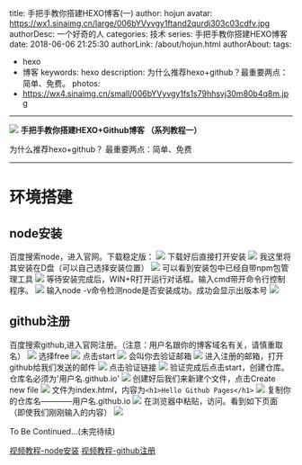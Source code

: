 title: 手把手教你搭建HEXO博客(一)
author: hojun
avatar: https://wx1.sinaimg.cn/large/006bYVyvgy1ftand2qurdj303c03cdfv.jpg
authorDesc: 一个好奇的人
categories: 技术
series: 手把手教你搭建HEXO博客
date: 2018-06-06 21:25:30
authorLink: /about/hojun.html
authorAbout:
tags:
 - hexo
 - 博客
keywords: hexo
description: 为什么推荐hexo+github？最重要两点：简单、免费。
photos:
 - https://wx4.sinaimg.cn/small/006bYVyvgy1fs1s79hhsvj30m80b4q8m.jpg
---
![](https://wx4.sinaimg.cn/large/006bYVyvgy1fs1s79hhsvj30m80b4q8m.jpg)
**手把手教你搭建HEXO+Github博客 （系列教程一）**

为什么推荐hexo+github？
最重要两点：简单、免费

---

# **环境搭建**

## **node安装**
百度搜索node，进入官网。下载稳定版：
![](https://wx4.sinaimg.cn/large/006bYVyvgy1fs1rvim3yyj30zw0kagt7.jpg)
下载好后直接打开安装
![](https://wx1.sinaimg.cn/large/006bYVyvgy1fs1rvh8f6rj30em0be0tt.jpg)
我这里将其安装在D盘（可以自己选择安装位置）
![](https://wx1.sinaimg.cn/large/006bYVyvgy1fs1rvgj5k0j30el0bf3zk.jpg)
可以看到安装包中已经自带npm包管理工具
![](https://wx3.sinaimg.cn/large/006bYVyvgy1fs1rvfmn9xj30f90bvtc4.jpg)
等待安装完成后，WIN+R打开运行对话框。输入cmd带开命令行控制程序。
![](https://wx2.sinaimg.cn/large/006bYVyvgy1fs1rves8vkj30bv06aq3u.jpg)
输入node -v命令检测node是否安装成功。成功会显示出版本号
![](https://wx3.sinaimg.cn/large/006bYVyvgy1fs1rve73hcj30kg08iab9.jpg)

## **github注册**
百度搜索github,进入官网注册。（注意：用户名跟你的博客域名有关，请慎重取名）
![](https://wx1.sinaimg.cn/large/006bYVyvgy1fs1rvd5kwlj30zz0kh7cw.jpg)
选择free
![](https://wx2.sinaimg.cn/large/006bYVyvgy1fs1rvcd4eaj31080lcdmk.jpg)
点击start
![](https://wx1.sinaimg.cn/large/006bYVyvgy1fs1rvbif89j31080lcn40.jpg)
会叫你去验证邮箱
![](https://wx1.sinaimg.cn/large/006bYVyvgy1fs1rvaf8vmj31080lcjyi.jpg)
进入注册的邮箱，打开github给我们发送的邮件
![](https://wx3.sinaimg.cn/large/006bYVyvgy1fs1rv9m7mmj31080lcaps.jpg)
点击验证链接
![](https://wx2.sinaimg.cn/large/006bYVyvgy1fs1rv8prs5j31080lcws9.jpg)
验证完成后点击start，创建仓库。仓库名必须为'用户名.github.io'
![](https://wx2.sinaimg.cn/large/006bYVyvgy1fs1rv7sbcpj31080lcwkb.jpg)
创建好后我们来新建个文件，点击Create new file
![](https://wx2.sinaimg.cn/large/006bYVyvgy1fs1rv6xusfj31080lcwld.jpg)
文件为index.html，内容为`<h1>Hello Github Pages</h1>`
![](https://wx2.sinaimg.cn/large/006bYVyvgy1fs1rv5kzanj31080lc78n.jpg)
复制你的仓库名————用户名.github.io
![](https://wx1.sinaimg.cn/large/006bYVyvgy1fs1rv4whuij31080lcn2r.jpg)
在浏览器中粘贴，访问。看到如下页面（即使我们刚刚输入的内容）
![](https://wx4.sinaimg.cn/large/006bYVyvgy1fs1rv41mkfj31080lctb5.jpg)

To Be Continued...(未完待续)

[视频教程-node安装](http://baijiahao.baidu.com/builder/preview/s?id=1602530977416575713)
[视频教程-github注册](http://baijiahao.baidu.com/builder/preview/s?id=1602531629225885820)
